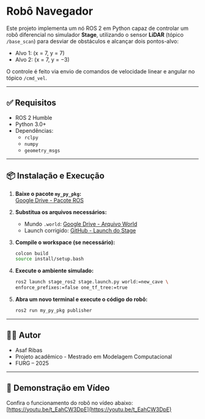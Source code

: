 # Robô Navegador

Este projeto implementa um nó ROS 2 em Python capaz de controlar um robô diferencial no simulador **Stage**, utilizando o sensor **LiDAR** (tópico `/base_scan`) para desviar de obstáculos e alcançar dois pontos-alvo:

- Alvo 1: (x = 7, y = 7)  
- Alvo 2: (x = 7, y = −3)

O controle é feito via envio de comandos de velocidade linear e angular no tópico `/cmd_vel`.

---

## ✅ Requisitos

- ROS 2 Humble
- Python 3.0+
- Dependências:
  - `rclpy`
  - `numpy`
  - `geometry_msgs`

---

## 📦 Instalação e Execução

1. **Baixe o pacote `my_py_pkg`:**  
   [Google Drive - Pacote ROS](https://drive.google.com/drive/folders/1ibeFmYFXh1-7N-63V1m6bfoyLALDRfPm?usp=drive_link)

2. **Substitua os arquivos necessários:**
   - Mundo `.world`: [Google Drive - Arquivo World](https://drive.google.com/drive/folders/1LiETXviGLnBLe0v0EOtiW5HN_tm0Zsbr)
   - Launch corrigido: [GitHub - Launch do Stage](https://github.com/viniciuslg91/stage/tree/main)

3. **Compile o workspace (se necessário):**
   ```bash
   colcon build
   source install/setup.bash
   ```

4. **Execute o ambiente simulado:**
   ```bash
   ros2 launch stage_ros2 stage.launch.py world:=new_cave \
   enforce_prefixes:=false one_tf_tree:=true
   ```

5. **Abra um novo terminal e execute o código do robô:**
   ```bash
   ros2 run my_py_pkg publisher
   ```

---

## 👨‍💻 Autor

- Asaf Ribas  
- Projeto acadêmico - Mestrado em Modelagem Computacional  
- FURG – 2025


---

## 🎥 Demonstração em Vídeo

Confira o funcionamento do robô no vídeo abaixo:  
[https://youtu.be/t_EahCW3DpE](https://youtu.be/t_EahCW3DpE)
